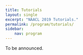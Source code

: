 ```yaml
---
title: Tutorials
layout: single
excerpt: "NAACL 2019 Tutorials."
permalink: /program/tutorials/
sidebar: 
    nav: program
---
```


To be announced.